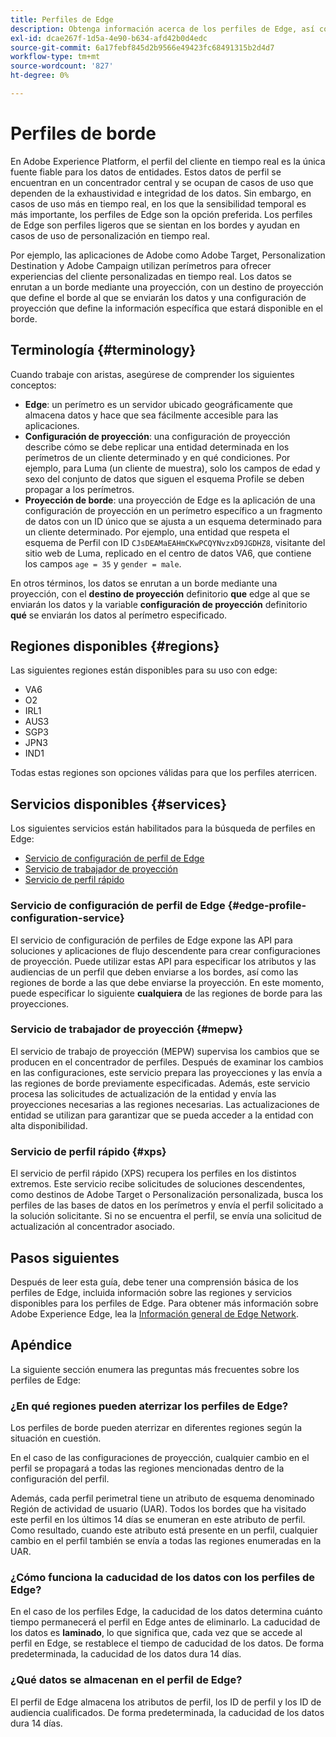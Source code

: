 ```yaml
---
title: Perfiles de Edge
description: Obtenga información acerca de los perfiles de Edge, así como la terminología relacionada, las regiones disponibles para perfiles de Edge y los servicios disponibles para perfiles de Edge.
exl-id: dcae267f-1d5a-4e90-b634-afd42b0d4edc
source-git-commit: 6a17febf845d2b9566e49423fc68491315b2d4d7
workflow-type: tm+mt
source-wordcount: '827'
ht-degree: 0%

---
```


# Perfiles de borde

En Adobe Experience Platform, el perfil del cliente en tiempo real es la única fuente fiable para los datos de entidades. Estos datos de perfil se encuentran en un concentrador central y se ocupan de casos de uso que dependen de la exhaustividad e integridad de los datos. Sin embargo, en casos de uso más en tiempo real, en los que la sensibilidad temporal es más importante, los perfiles de Edge son la opción preferida. Los perfiles de Edge son perfiles ligeros que se sientan en los bordes y ayudan en casos de uso de personalización en tiempo real.

Por ejemplo, las aplicaciones de Adobe como Adobe Target, Personalization Destination y Adobe Campaign utilizan perímetros para ofrecer experiencias del cliente personalizadas en tiempo real. Los datos se enrutan a un borde mediante una proyección, con un destino de proyección que define el borde al que se enviarán los datos y una configuración de proyección que define la información específica que estará disponible en el borde.

## Terminología {#terminology}

Cuando trabaje con aristas, asegúrese de comprender los siguientes conceptos:

- **Edge**: un perímetro es un servidor ubicado geográficamente que almacena datos y hace que sea fácilmente accesible para las aplicaciones.
- **Configuración de proyección**: una configuración de proyección describe cómo se debe replicar una entidad determinada en los perímetros de un cliente determinado y en qué condiciones. Por ejemplo, para Luma (un cliente de muestra), solo los campos de edad y sexo del conjunto de datos que siguen el esquema Profile se deben propagar a los perímetros.
- **Proyección de borde**: una proyección de Edge es la aplicación de una configuración de proyección en un perímetro específico a un fragmento de datos con un ID único que se ajusta a un esquema determinado para un cliente determinado. Por ejemplo, una entidad que respeta el esquema de Perfil con ID `CJsDEAMaEAHmCKwPCQYNvzxD9JGDHZ8`, visitante del sitio web de Luma, replicado en el centro de datos VA6, que contiene los campos `age = 35` y `gender = male`.

En otros términos, los datos se enrutan a un borde mediante una proyección, con el **destino de proyección** definitorio **que** edge al que se enviarán los datos y la variable **configuración de proyección** definitorio **qué** se enviarán los datos al perímetro especificado.

## Regiones disponibles {#regions}

Las siguientes regiones están disponibles para su uso con edge:

- VA6
- O2
- IRL1
- AUS3
- SGP3
- JPN3
- IND1

Todas estas regiones son opciones válidas para que los perfiles aterricen.

## Servicios disponibles {#services}

Los siguientes servicios están habilitados para la búsqueda de perfiles en Edge:

- [Servicio de configuración de perfil de Edge](#edge-profile-configuration-service)
- [Servicio de trabajador de proyección](#mepw)
- [Servicio de perfil rápido](#xps)

### Servicio de configuración de perfil de Edge {#edge-profile-configuration-service}

El servicio de configuración de perfiles de Edge expone las API para soluciones y aplicaciones de flujo descendente para crear configuraciones de proyección. Puede utilizar estas API para especificar los atributos y las audiencias de un perfil que deben enviarse a los bordes, así como las regiones de borde a las que debe enviarse la proyección. En este momento, puede especificar lo siguiente **cualquiera** de las regiones de borde para las proyecciones.

### Servicio de trabajador de proyección {#mepw}

El servicio de trabajo de proyección (MEPW) supervisa los cambios que se producen en el concentrador de perfiles. Después de examinar los cambios en las configuraciones, este servicio prepara las proyecciones y las envía a las regiones de borde previamente especificadas. Además, este servicio procesa las solicitudes de actualización de la entidad y envía las proyecciones necesarias a las regiones necesarias. Las actualizaciones de entidad se utilizan para garantizar que se pueda acceder a la entidad con alta disponibilidad.

### Servicio de perfil rápido {#xps}

El servicio de perfil rápido (XPS) recupera los perfiles en los distintos extremos. Este servicio recibe solicitudes de soluciones descendentes, como destinos de Adobe Target o Personalización personalizada, busca los perfiles de las bases de datos en los perímetros y envía el perfil solicitado a la solución solicitante. Si no se encuentra el perfil, se envía una solicitud de actualización al concentrador asociado.

## Pasos siguientes

Después de leer esta guía, debe tener una comprensión básica de los perfiles de Edge, incluida información sobre las regiones y servicios disponibles para los perfiles de Edge. Para obtener más información sobre Adobe Experience Edge, lea la [Información general de Edge Network](../web-sdk/home.md#edge-network).

## Apéndice

La siguiente sección enumera las preguntas más frecuentes sobre los perfiles de Edge:

### ¿En qué regiones pueden aterrizar los perfiles de Edge?

Los perfiles de borde pueden aterrizar en diferentes regiones según la situación en cuestión.

En el caso de las configuraciones de proyección, cualquier cambio en el perfil se propagará a todas las regiones mencionadas dentro de la configuración del perfil.

Además, cada perfil perimetral tiene un atributo de esquema denominado Región de actividad de usuario (UAR). Todos los bordes que ha visitado este perfil en los últimos 14 días se enumeran en este atributo de perfil. Como resultado, cuando este atributo está presente en un perfil, cualquier cambio en el perfil también se envía a todas las regiones enumeradas en la UAR.

### ¿Cómo funciona la caducidad de los datos con los perfiles de Edge?

En el caso de los perfiles Edge, la caducidad de los datos determina cuánto tiempo permanecerá el perfil en Edge antes de eliminarlo. La caducidad de los datos es **laminado**, lo que significa que, cada vez que se accede al perfil en Edge, se restablece el tiempo de caducidad de los datos. De forma predeterminada, la caducidad de los datos dura 14 días.

### ¿Qué datos se almacenan en el perfil de Edge?

El perfil de Edge almacena los atributos de perfil, los ID de perfil y los ID de audiencia cualificados. De forma predeterminada, la caducidad de los datos dura 14 días.
